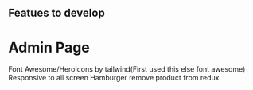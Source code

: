 ## Featues to develop

# Admin Page
Font Awesome/HeroIcons by tailwind(First used this else font awesome)
Responsive to all screen 
Hamburger
remove product from redux


